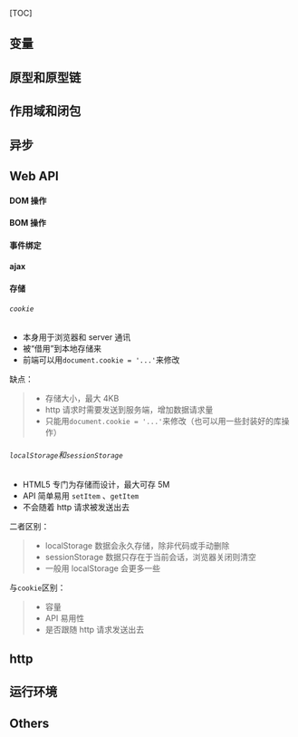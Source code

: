 [TOC]

## 变量

## 原型和原型链

## 作用域和闭包

## 异步

## Web API

#### DOM 操作

#### BOM 操作

#### 事件绑定

#### ajax

#### 存储

###### `cookie`

- 本身用于浏览器和 server 通讯
- 被“借用”到本地存储来
- 前端可以用`document.cookie = '...'`来修改

缺点：

> - 存储大小，最大 4KB
> - http 请求时需要发送到服务端，增加数据请求量
> - 只能用`document.cookie = '...'`来修改（也可以用一些封装好的库操作）

###### `localStorage`和`sessionStorage`

- HTML5 专门为存储而设计，最大可存 5M
- API 简单易用 `setItem` 、`getItem`
- 不会随着 http 请求被发送出去

二者区别：

> - localStorage 数据会永久存储，除非代码或手动删除
> - sessionStorage 数据只存在于当前会话，浏览器关闭则清空
> - 一般用 localStorage 会更多一些

与`cookie`区别：

> - 容量
> - API 易用性
> - 是否跟随 http 请求发送出去

## http

## 运行环境

## Others
